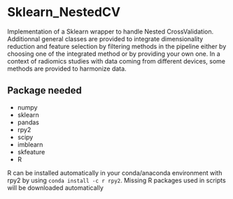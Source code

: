 # Sklearn_NestedCV
Implementation of a Sklearn wrapper to handle Nested CrossValidation. 
Additionnal general classes are provided to integrate dimensionality reduction and feature selection by filtering methods in the pipeline either by choosing one of the integrated method or by providing your own one. 
In a context of radiomics studies with data coming from different devices, some methods are provided to harmonize data.


## Package needed
- numpy
- sklearn
- pandas
- rpy2
- scipy
- imblearn
- skfeature
- R

R can be installed automatically in your conda/anaconda environment with rpy2 by using `conda install -c r rpy2`.
Missing R packages used in scripts will be downloaded automatically
